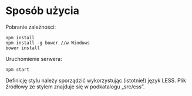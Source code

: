 # Sposób użycia

Pobranie zależności:

    npm install
    npm install -g bower //w Windows
    bower install

Uruchomienie serwera:

    npm start

Definicję stylu należy sporządzić wykorzystując (istotnie!) język LESS.
Plik źródłowy ze stylem znajduje się w podkatalogu „src/css”.